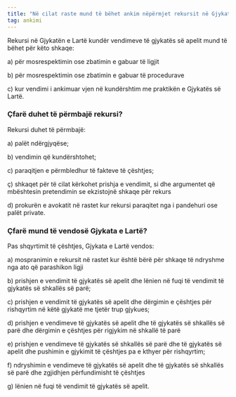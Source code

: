 ```yaml
---
title: "Në cilat raste mund të bëhet ankim nëpërmjet rekursit në Gjykatën e Lartë?"
tag: ankimi
---
```


Rekursi në Gjykatën e Lartë kundër vendimeve të gjykatës së apelit mund të bëhet për këto shkaqe:

a)	për mosrespektimin ose zbatimin e gabuar të ligjit

b)	për mosrespektimin ose zbatimin e gabuar të procedurave

c)	kur vendimi i ankimuar vjen në kundërshtim me praktikën e Gjykatës së Lartë.

###	Çfarë duhet të përmbajë rekursi?

Rekursi duhet të përmbajë:

a) palët ndërgjyqëse;

b) vendimin që kundërshtohet;

c) paraqitjen e përmbledhur të fakteve të çështjes;

ç) shkaqet për të cilat kërkohet prishja e vendimit, si dhe argumentet që mbështesin pretendimin
se ekzistojnë shkaqe për rekurs

d) prokurën e avokatit në rastet kur rekursi paraqitet nga i pandehuri ose palët private.


###	Çfarë mund të vendosë Gjykata e Lartë?

Pas shqyrtimit të çështjes, Gjykata e Lartë vendos:

a)	mospranimin e rekursit në rastet kur është bërë për shkaqe të ndryshme nga ato që parashikon ligji

b)	prishjen e vendimit të gjykatës së apelit dhe lënien në fuqi të vendimit të gjykatës së shkallës së parë;

c)	prishjen e vendimit të gjykatës së apelit dhe dërgimin e çështjes për rishqyrtim në këtë gjykatë me tjetër trup gjykues;

d)	prishjen e vendimeve të gjykatës së apelit dhe të gjykatës së shkallës së parë dhe dërgimin e çështjes për rigjykim në shkallë të parë

e)	prishjen e vendimeve të gjykatës së shkallës së parë dhe të gjykatës së apelit dhe pushimin e gjykimit të çështjes pa e kthyer për rishqyrtim;

f)	ndryshimin e vendimeve të gjykatës së apelit dhe të gjykatës së shkallës së parë dhe zgjidhjen përfundimisht të çështjes

g)	lënien në fuqi të vendimit të gjykatës së apelit.

